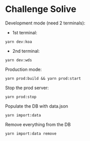 # Challenge Solive

Development mode (need 2 terminals):
- 1st terminal:
```
yarn dev:koa
```
- 2nd terminal:
```
yarn dev:wds
```

Production mode:
```
yarn prod:build && yarn prod:start
```

Stop the prod server:
```
yarn prod:stop
```

Populate the DB with data.json
```
yarn import:data
```

Remove everything from the DB
```
yarn import:data remove
```

